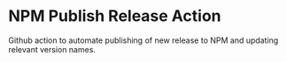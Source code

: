 # NPM Publish Release Action

Github action to automate publishing of new release to NPM and updating relevant version names.

